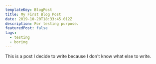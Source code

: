 ```yaml
---
templateKey: BlogPost
title: My First Blog Post
date: 2019-10-20T18:33:45.012Z
description: For testing purpose.
featuredPost: false
tags:
  - testing
  - boring
---
```

This is a post I decide to write because I don't know what else to write.
